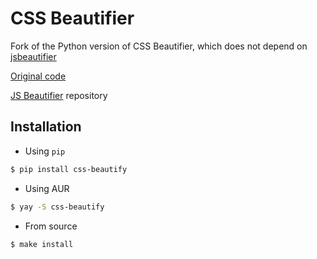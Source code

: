 # CSS Beautifier

Fork of the Python version of CSS Beautifier, which does not depend on [jsbeautifier](https://pypi.org/project/jsbeautifier/)

[Original code](https://github.com/beautify-web/js-beautify/tree/master/python/cssbeautifier)

[JS Beautifier](https://github.com/beautify-web/js-beautify) repository

## Installation

* Using `pip`
```sh
$ pip install css-beautify
```

* Using AUR

```sh
$ yay -S css-beautify
```

* From source

```sh
$ make install
```
